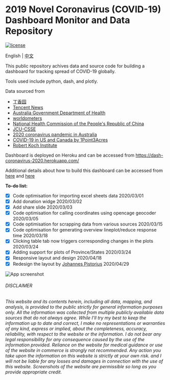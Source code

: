 # 2019 Novel Coronavirus (COVID-19) Dashboard Monitor and Data Repository
[![license](https://img.shields.io/github/license/Perishleaf/data-visualisation-scripts)](https://github.com/Perishleaf/data-visualisation-scripts/blob/master/LICENSE)

English | [中文](https://github.com/Perishleaf/data-visualisation-scripts/blob/master/dash-2019-coronavirus/markdown_chinese/HowTo.md)

This public repository achives data and source code for building a dashboard for tracking spread of COVID-19 globally.

Tools used include python, dash, and plotly.

Data sourced from 
* [丁香园](https://ncov.dxy.cn/ncovh5/view/pneumonia?scene=2&clicktime=1579582238&enterid=1579582238&from=singlemessage&isappinstalled=0)
* [Tencent News](https://news.qq.com//zt2020/page/feiyan.htm#charts)
* [Australia Government Department of Health](https://www.health.gov.au/news/coronavirus-update-at-a-glance)
* [worldometers](https://www.worldometers.info/coronavirus/)
* [National Health Commission of the People's Republic of China](http://www.nhc.gov.cn/)
* [JCU-CSSE](https://docs.google.com/spreadsheets/d/1yZv9w9zRKwrGTaR-YzmAqMefw4wMlaXocejdxZaTs6w/htmlview?usp=sharing&sle=true#)
* [2020 coronavirus pandemic in Australia](https://en.wikipedia.org/wiki/2020_coronavirus_pandemic_in_Australia)
* [COVID-19 in US and Canada by 1Point3Acres](https://coronavirus.1point3acres.com/en)
* [Robert Koch Institute](https://www.rki.de/DE/Content/InfAZ/N/Neuartiges_Coronavirus/Fallzahlen.html)

Dashboard is deployed on Heroku and can be accessed from https://dash-coronavirus-2020.herokuapp.com/

Additional details about how to build this dashboard can be accessed from [here](https://towardsdatascience.com/build-a-dashboard-to-track-the-spread-of-coronavirus-using-dash-90364f016764) and [here](https://towardsdatascience.com/elevate-your-dashboard-interactivity-in-dash-b655a0f45067)

__To-do list:__

- [x] Code optimisation for importing excel sheets data 2020/03/01
- [x] Add donation widge 2020/03/02
- [x] Add share slide 2020/03/03
- [x] Code optimisation for calling coordinates using opencage geocoder 2020/03/05
- [x] Code optimisation for scrapping data from various sources 2020/03/15
- [x] Code optimisation for generating overview lineplot/reduce response time 2020/03/18
- [x] Clicking table tab now triggers corresponding changes in the plots 2020/03/24
- [x] Adding support for plots of Province/States 2020/03/24
- [x] Responsive layout and design 2020/04/18
- [x] Redesign the layout by [Johannes Pistorius](https://www.johannespistorius.de/) 2020/04/29 

![App screenshot](./app_screenshot.gif)

###### DISCLAIMER
###### This website and its contents herein, including all data, mapping, and analysis, is provided to the public strictly for general information purposes only. All the information was collected from multiple publicly available data sources that do not always agree. While I'll try my best to keep the information up to date and correct, I make no representations or warranties of any kind, express or implied, about the completeness, accuracy, reliability, with respect to the website or the information. I do not bear any legal responsibility for any consequence caused by the use of the information provided. Reliance on the website for medical guidance or use of the website in commerce is strongly not recommended. Any action you take upon the information on this website is strictly at your own risk. and I will not be liable for any losses and damages in connection with the use of this website. Screenshots of the website are permissible so long as you provide appropriate credit.
